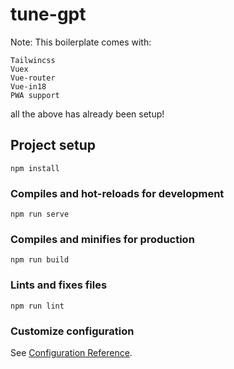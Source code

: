 # tune-gpt

Note: This boilerplate comes with:

    Tailwincss
    Vuex
    Vue-router
    Vue-in18
    PWA support

all the above has already been setup!

## Project setup
```
npm install
```

### Compiles and hot-reloads for development
```
npm run serve
```

### Compiles and minifies for production
```
npm run build
```

### Lints and fixes files
```
npm run lint
```

### Customize configuration
See [Configuration Reference](https://cli.vuejs.org/config/).
